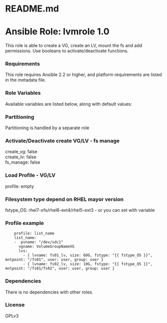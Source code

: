 # README.md
# Ansible Role: lvmrole 1.0

This role is able to create a VG, create an LV, mount the fs and add permissions. Use booleans to activate/deactivate functions.

### Requirements

This role requires Ansible 2.2 or higher, and platform requirements are listed in the metadata file.

### Role Variables

Available variables are listed below, along with default values:

### Partitioning
Partitioning is handled by a separate role</br>

### Activate/Deactivate create VG/LV - fs manage
create_vg: false<br />
create_lv: false<br />
fs_manage: false<br />

### Load Profile - VG/LV
profile: empty

### Filesystem type depend on RHEL mayor version 
fstype_OS: rhel7-xfs/rhel6-ext4/rhel5-ext3  - or you can set with variable

### Profile example
        profile: list_name	
        list_name:
        -  pvname: "/dev/sdc1"
          vgname: VolumeGroupNameVG
          lvs:
            - { lvname: fs01_lv, size: 60G, fstype: "{{ fstype_OS }}", mntpoint: "/fs01", user: user, group: user }
            - { lvname: fs02_lv, size: 10G, fstype: "{{ fstype_OS }}", mntpoint: "/fs01/fs02", user: user, group: user }

### Dependencies
There is no dependencies with other roles.
 
### License
GPLv3
